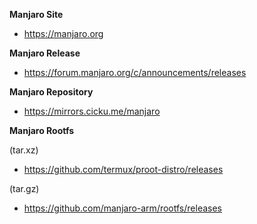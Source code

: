 <b>Manjaro Site</b>
- https://manjaro.org

<b>Manjaro Release</b>
- https://forum.manjaro.org/c/announcements/releases

<b>Manjaro Repository</b>
- https://mirrors.cicku.me/manjaro

<b>Manjaro Rootfs</b>

(tar.xz)</br>
- https://github.com/termux/proot-distro/releases

(tar.gz)</br>
- https://github.com/manjaro-arm/rootfs/releases
